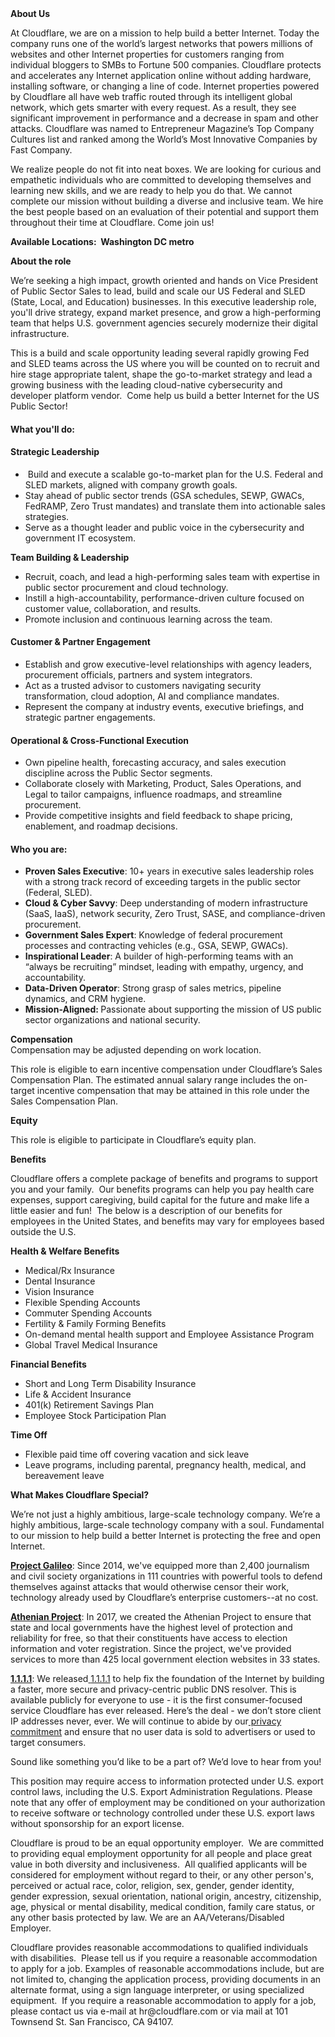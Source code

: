 <div class="content-intro">
	<div><strong>About Us</strong></div>
	<div>
		<p>At Cloudflare, we are on a mission to help build a better Internet. Today the company runs one of the world’s largest networks that powers millions of websites and other Internet properties for customers ranging from individual bloggers to SMBs to Fortune 500 companies. Cloudflare protects and accelerates any Internet application online without adding hardware, installing software, or changing a line of code. Internet properties powered by Cloudflare all have web traffic routed through its intelligent global network, which gets smarter with every request. As a result, they see significant improvement in performance and a decrease in spam and other attacks. Cloudflare was named to Entrepreneur Magazine’s Top Company Cultures list and ranked among the World’s Most Innovative Companies by Fast Company.&nbsp;</p>
		<p><span style="font-weight: 400;">We realize people do not fit into neat boxes. We are looking for curious and empathetic individuals who are committed to developing themselves and learning new skills, and we are ready to help you do that. We cannot complete our mission without building a diverse and inclusive team. We hire the best people based on an evaluation of their potential and support them throughout their time at Cloudflare. Come join us!&nbsp;</span></p>
	</div>
</div>
<p><strong>Available Locations:&nbsp; Washington DC metro</strong></p>
<p><strong>About the role</strong></p>
<p><span data-sheets-root="1">We’re seeking a high impact, growth oriented and hands on Vice President of Public Sector Sales to lead, build and scale our US Federal and SLED (State, Local, and Education) businesses. In this executive leadership role, you'll drive strategy, expand market presence, and grow a high-performing team that helps U.S. government agencies securely modernize their digital infrastructure.</span></p>
<p><span data-sheets-root="1">This is a build and scale opportunity leading several rapidly growing Fed and SLED teams across the US where you will be counted on to recruit and hire stage appropriate talent, shape the go-to-market strategy and lead a growing business with the leading cloud-native cybersecurity and developer platform vendor.&nbsp; Come help us build a better Internet for the US Public Sector!&nbsp;&nbsp;</span></p>
<h4><strong>What you'll do:</strong></h4>
<h4>Strategic Leadership</h4>
<ul>
	<li>&nbsp;Build and execute a scalable go-to-market plan for the U.S. Federal and SLED markets, aligned with company growth goals.</li>
	<li>Stay ahead of public sector trends (GSA schedules, SEWP, GWACs, FedRAMP, Zero Trust mandates) and translate them into actionable sales strategies.</li>
	<li>Serve as a thought leader and public voice in the cybersecurity and government IT ecosystem.</li>
</ul>
<p><strong>Team Building &amp; Leadership</strong></p>
<ul>
	<li>Recruit, coach, and lead a high-performing sales team with expertise in public sector procurement and cloud technology.</li>
	<li>Instill a high-accountability, performance-driven culture focused on customer value, collaboration, and results.</li>
	<li>Promote inclusion and continuous learning across the team.</li>
</ul>
<h4><strong>Customer &amp; Partner Engagement</strong></h4>
<ul>
	<li>Establish and grow executive-level relationships with agency leaders, procurement officials, partners and system integrators.</li>
	<li>Act as a trusted advisor to customers navigating security transformation, cloud adoption, AI and compliance mandates.</li>
	<li>Represent the company at industry events, executive briefings, and strategic partner engagements.</li>
</ul>
<h4><strong>Operational &amp; Cross-Functional Execution</strong></h4>
<ul>
	<li>Own pipeline health, forecasting accuracy, and sales execution discipline across the Public Sector segments.</li>
	<li>Collaborate closely with Marketing, Product, Sales Operations, and Legal to tailor campaigns, influence roadmaps, and streamline procurement.</li>
	<li>Provide competitive insights and field feedback to shape pricing, enablement, and roadmap decisions.</li>
</ul>
<h4><strong>Who you are:</strong></h4>
<ul>
	<li><strong>Proven Sales Executive</strong>: 10+ years in executive sales leadership roles with a strong track record of exceeding targets in the public sector (Federal, SLED).</li>
	<li><strong>Cloud &amp; Cyber Savvy</strong>: Deep understanding of modern infrastructure (SaaS, IaaS), network security, Zero Trust, SASE, and compliance-driven procurement.</li>
	<li><strong>Government Sales Expert</strong>: Knowledge of federal procurement processes and contracting vehicles (e.g., GSA, SEWP, GWACs).</li>
	<li><strong>Inspirational Leader</strong>: A builder of high-performing teams with an “always be recruiting” mindset, leading with empathy, urgency, and accountability.&nbsp;&nbsp;</li>
	<li><strong>Data-Driven Operator</strong>: Strong grasp of sales metrics, pipeline dynamics, and CRM hygiene.</li>
	<li><strong>Mission-Aligned: </strong>Passionate about supporting the mission of US public sector organizations and national security.</li>
</ul>
<p><strong>Compensation</strong><br>Compensation may be adjusted depending on work location.</p>
<p>This role is eligible to earn incentive compensation under Cloudflare’s Sales Compensation Plan. The estimated annual salary range includes the on-target incentive compensation that may be attained in this role under the Sales Compensation Plan.</p>
<p><strong>Equity</strong></p>
<p>This role is eligible to participate in Cloudflare’s equity plan.</p>
<p><strong>Benefits</strong></p>
<p>Cloudflare offers a complete package of benefits and programs to support you and your family.&nbsp; Our benefits programs can help you pay health care expenses, support caregiving, build capital for the future and make life a little easier and fun!&nbsp; The below is a description of our benefits for employees in the United States, and benefits may vary for employees based outside the U.S.</p>
<p><strong>Health &amp; Welfare Benefits</strong></p>
<ul>
	<li>Medical/Rx Insurance</li>
	<li>Dental Insurance</li>
	<li>Vision Insurance</li>
	<li>Flexible Spending Accounts</li>
	<li>Commuter Spending Accounts</li>
	<li>Fertility &amp; Family Forming Benefits</li>
	<li>On-demand mental health support and Employee Assistance Program</li>
	<li>Global Travel Medical Insurance</li>
</ul>
<p><strong>Financial Benefits</strong></p>
<ul>
	<li>Short and Long Term Disability Insurance</li>
	<li>Life &amp; Accident Insurance</li>
	<li>401(k) Retirement Savings Plan</li>
	<li>Employee Stock Participation Plan</li>
</ul>
<p><strong>Time Off</strong></p>
<ul>
	<li>Flexible paid time off covering vacation and sick leave</li>
	<li>Leave programs, including parental, pregnancy health, medical, and bereavement leave</li>
</ul>
<div class="content-conclusion">
	<p><strong>What Makes Cloudflare Special?</strong></p>
	<p><span style="font-weight: 400;">We’re not just a highly ambitious, large-scale technology company. We’re a highly ambitious, large-scale technology company with a soul. Fundamental to our mission to help build a better Internet is protecting the free and open Internet.</span></p>
	<p><a href="https://blog.cloudflare.com/protecting-free-expression-online/"><strong>Project Galileo</strong></a><span style="font-weight: 400;">: Since 2014, we've equipped more than 2,400 journalism and civil society organizations in 111 countries with powerful tools to defend themselves against attacks that would otherwise censor their work, technology already used by Cloudflare’s enterprise customers--at no cost.</span></p>
	<p><strong><a href="https://www.cloudflare.com/athenian/">Athenian Project</a></strong><span style="font-weight: 400;">: In 2017, we created the Athenian Project to ensure that state and local governments have the highest level of protection and reliability for free, so that their constituents have access to election information and voter registration. Since the project, we've provided services to more than 425 local government election websites in 33 states.</span></p>
	<p><a href="https://1.1.1.1/"><strong>1.1.1.1</strong></a><span style="font-weight: 400;">: We released</span><a href="https://1.1.1.1/"> <span style="font-weight: 400;">1.1.1.1</span></a><span style="font-weight: 400;"> to help fix the foundation of the Internet by building a faster, more secure and privacy-centric public DNS resolver. This is available publicly for everyone to use - it is the first consumer-focused service Cloudflare has ever released. Here’s the deal - we don’t store client IP addresses never, ever. We will continue to abide by our</span><a href="https://developers.cloudflare.com/1.1.1.1/privacy/public-dns-resolver"> privacy commitment</a><span style="font-weight: 400;"> and ensure that no user data is sold to advertisers or used to target consumers.</span></p>
	<p><span style="font-weight: 400;">Sound like something you’d like to be a part of? We’d love to hear from you!</span></p>
	<p><span style="font-weight: 400;">This position may require access to information protected under U.S. export control laws, including the U.S. Export Administration Regulations. Please note that any offer of employment may be conditioned on your authorization to receive software or technology controlled under these U.S. export laws without sponsorship for an export license.</span></p>
	<p><span style="font-weight: 400;">Cloudflare is proud to be an equal opportunity employer. &nbsp;We are committed to providing equal employment opportunity for all people and place great value in both diversity and inclusiveness. &nbsp;All qualified applicants will be considered for employment without regard to their, or any other person's, perceived or actual</span> <span style="font-weight: 400;">race, color, religion, sex, gender, gender identity, gender expression, sexual orientation, national origin, ancestry, citizenship, age, physical or mental disability, medical condition, family care status, or any other basis protected by law. </span><span style="font-weight: 400;">We are an AA/Veterans/Disabled Employer.</span></p>
	<p><span style="font-weight: 400;">Cloudflare provides reasonable accommodations to qualified individuals with disabilities. &nbsp;Please tell us if you require a reasonable accommodation to apply for a job. Examples of reasonable accommodations include, but are not limited to, changing the application process, providing documents in an alternate format, using a sign language interpreter, or using specialized equipment. &nbsp;If you require a reasonable accommodation to apply for a job, please contact us via e-mail at </span><span style="font-weight: 400;">hr@cloudflare.com</span><span style="font-weight: 400;"> or via mail at 101 Townsend St. San Francisco, CA 94107.</span></p>
</div>